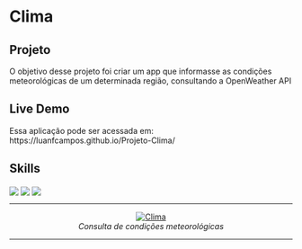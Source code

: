 <h1>Clima</h1>

<h2>Projeto</h2>
<p>O objetivo desse projeto foi criar um app que informasse as condições meteorológicas de um determinada região, consultando a OpenWeather API<p>

<h2>Live Demo</h2>
<p>Essa aplicação pode ser acessada em: https://luanfcampos.github.io/Projeto-Clima/</p>

<h2>Skills</h2>
<div>
 
  <img align="center" src="https://img.shields.io/badge/HTML5-E34F26?style=for-the-badge&logo=html5&logoColor=white">
  <img align="center" src="https://img.shields.io/badge/CSS3-1572B6?style=for-the-badge&logo=css3&logoColor=white">
  <img align="center" src="https://img.shields.io/badge/JavaScript-F7DF1E?style=for-the-badge&logo=javascript&logoColor=black">

</div>
                           
<hr/>

<p align="center">
  <a href="https://luanfcampos.github.io/Projeto-Clima/" target="_blank">
    <img 
         src="https://i.imgur.com/uU55Lti.png" 
         alt="Clima" 
    />
  </a>
  <br />
  <i>Consulta de condições meteorológicas</i>
</p>

<hr/>
